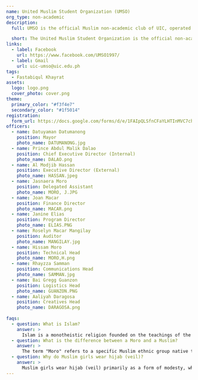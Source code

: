 ```yaml
---
name: United Muslim Student Organization (UMSO)
org_type: non-academic
description:
  full: UMSO is the official Muslim non-academic club of UIC, operated by Muslim students committed to representing and supporting the Muslim community within the university. The club aims to foster an environment where Muslim students can thrive academically and professionally while deepening their understanding of religion and practice of their faith. We emphasize the importance of deen (religion) and imaan (faith) in everyday life as we encourage members to grow spiritually alongside their academic pursuits. In addition to serving the Muslim student body, UMSO is an inclusive organization that welcomes students of all faiths and backgrounds. We believe in promoting brotherhood and sisterhood, where every member is valued and respected. Through our diverse range of activities, events, and programs, we strive to build a cohesive and supportive community that transcends religious boundaries where mutual respect, understanding, and collaboration among all students at UIC are given importance.

  short: The United Muslim Student Organization is the official non-academic club of the University of the Immaculate Conception associated and run by Muslim students of the university.
links:
  - label: Facebook
    url: https://www.facebook.com/UMSO1997/
  - label: Gmail
    url: uic-umso@uic.edu.ph
tags:
  - Fastabiqul Khayrat
assets:
  logo: logo.png
  cover_photo: cover.png
theme:
  primary_color: "#f3f4e7"
  secondary_color: "#1f5014"
registration:
  form_url: https://docs.google.com/forms/d/e/1FAIpQLSfnCFaYLHTInMVC7chgOkebpQPQYnwvMsv_XyMKeQtecvcNiQ/viewform
officers:
  - name: Datuyaman Datumanong 
    position: Mayor
    photo_name: DATUMANONG.jpg
  - name: Prince Abdul Malik Dalao
    position: Chief Executive Director (Internal)
    photo_name: DALAO.png
  - name: Al Modjib Hassan
    position: Executive Director (External)
    photo_name: HASSAN.jpeg
  - name: Jasnaera Moro
    position: Delegated Assistant
    photo_name: MORO, J.JPG
  - name: Joan Macar
    position: Finance Director
    photo_name: MACAR.png
  - name: Janine Elias
    position: Program Director
    photo_name: ELIAS.PNG
  - name: Roselyn Macar Mangilay
    position: Auditor
    photo_name: MANGILAY.jpg
  - name: Hissam Moro
    position: Technical Head
    photo_name: MORO,H.png
  - name: Rhayzza Samman
    position: Communications Head
    photo_name: SAMMAN.jpg
  - name: Bai Gregg Guanzon 
    position: Logistics Head
    photo_name: GUANZON.PNG
  - name: Aaliyah Daragosa
    position: Creatives Head
    photo_name: DARAGOSA.png
  
faqs:
  - question: What is Islam?
    answer: >
      Islam is a monotheistic religion founded on the teachings of the Prophet Muhammad, who received revelations from God (Allah) documented in the Quran, the holy book of Islam. Central to Islam are the Five Pillars: Shahada (declaration of faith), Salah (prayer), Zakat (charitable giving), Sawm (fasting during Ramadan), and Hajj (pilgrimage to Mecca). These pillars guide Muslims in their faith and daily practices. Islam emphasizes living in accordance with Allah's will, promoting values such as compassion, justice, and humility, and providing comprehensive guidelines for personal, social, economic, and political life.
  - question: What is the difference between a Moro and a Muslim?
    answer: >
      The term "Moro" refers to a specific Muslim ethnic group native to the Philippines, primarily residing in the Mindanao region, Sulu Archipelago, and Palawan. While all Moros are Muslims, not all Muslims are Moros. This distinction lies in the ethnic and geographical context of the Moro people. Despite this, Moros share many similarities with the broader Muslim community, such as adherence to the Islamic faith and observance of its rituals and practices, including daily prayers, fasting during Ramadan, and following dietary laws. In essence, Moros are a subset of the global Muslim population, distinguished by their unique ethnic and regional identity within the Philippines.
  - question: Why do Muslim girls wear hijab (veil)?
    answer: >
      Muslim girls wear hijab (veil) primarily as a form of modesty, which reflects Islamic teachings that encourage both men and women to dress and behave modestly. The hijab (veil) symbolizes the belief that women in Islam are treated as gems, valued and respected for their character and faith rather than their physical appearance. Many Muslim girls express their devotion to Allah and embrace their identity, empowerment, and cultural heritage by wearing the hijab. The decision to wear the hijab is highly individual, influenced by personal convictions, family, and social contexts, and it varies among different individuals.
---
```


